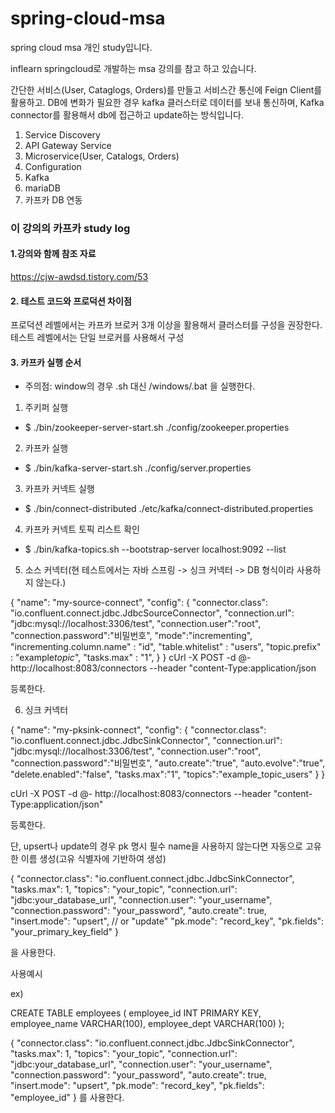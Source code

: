 # spring-cloud-msa

spring cloud msa 개인 study입니다.

inflearn springcloud로 개발하는 msa 강의를 참고 하고 있습니다.

간단한 서비스(User, Cataglogs, Orders)를 만들고 서비스간 통신에 Feign Client를 활용하고.
DB에 변화가 필요한 경우 kafka 클러스터로 데이터를 보내 통신하며, 
Kafka connector를 활용해서 db에 접근하고 update하는 방식입니다.


1. Service Discovery
2. API Gateway Service
3. Microservice(User, Catalogs, Orders)
4. Configuration
5. Kafka
6. mariaDB
7. 카프카 DB 연동

### 이 강의의 카프카 study log

#### 1.강의와 함께 참조 자료

https://cjw-awdsd.tistory.com/53

#### 2. 테스트 코드와 프로덕션 차이점

프로덕션 레벨에서는 카프카 브로커 3개 이상을 활용해서 클러스터를 구성을 권장한다.
테스트 레벨에서는 단일 브로커를 사용해서 구성

#### 3. 카프카 실행 순서

- 주의점: window의 경우 .sh 대신 /windows/.bat 을 실행한다.

1. 주키퍼 실행

- $ ./bin/zookeeper-server-start.sh ./config/zookeeper.properties

2. 카프카 실행

- $ ./bin/kafka-server-start.sh ./config/server.properties

3. 카프카 커넥트 실행

- $ ./bin/connect-distributed ./etc/kafka/connect-distributed.properties

4. 카프카 커넥트 토픽 리스트 확인

- $ ./bin/kafka-topics.sh --bootstrap-server localhost:9092 --list

5. 소스 커넥터(현 테스트에서는 자바 스프링 -> 싱크 커넥터 -> DB 형식이라 사용하지 않는다.)

{
"name": "my-source-connect",
"config": {
"connector.class": "io.confluent.connect.jdbc.JdbcSourceConnector",
"connection.url": "jdbc:mysql://localhost:3306/test",
"connection.user":"root",
"connection.password":"비밀번호",
"mode":"incrementing",
"incrementing.column.name" : "id",
"table.whitelist" : "users",
"topic.prefix" : "example*topic*",
"tasks.max" : "1",
}
}
cUrl -X POST -d @- http://localhost:8083/connectors --header "content-Type:application/json

등록한다.

6. 싱크 커넥터

{
"name": "my-pksink-connect",
"config": {
"connector.class": "io.confluent.connect.jdbc.JdbcSinkConnector",
"connection.url": "jdbc:mysql://localhost:3306/test",
"connection.user":"root",
"connection.password":"비밀번호",
"auto.create":"true",
"auto.evolve":"true",
"delete.enabled":"false",
"tasks.max":"1",
"topics":"example_topic_users"
}
}

cUrl -X POST -d @- http://localhost:8083/connectors --header "content-Type:application/json"

등록한다.

단, upsert나 update의 경우 pk 명시 필수
name을 사용하지 않는다면 자동으로 고유한 이름 생성(고유 식별자에 기반하여 생성)

{
"connector.class": "io.confluent.connect.jdbc.JdbcSinkConnector",
"tasks.max": 1,
"topics": "your_topic",
"connection.url": "jdbc:your_database_url",
"connection.user": "your_username",
"connection.password": "your_password",
"auto.create": true,
"insert.mode": "upsert", // or "update"
"pk.mode": "record_key",
"pk.fields": "your_primary_key_field"
}

을 사용한다.

사용예시

ex)

CREATE TABLE employees (
employee_id INT PRIMARY KEY,
employee_name VARCHAR(100),
employee_dept VARCHAR(100)
);

{
"connector.class": "io.confluent.connect.jdbc.JdbcSinkConnector",
"tasks.max": 1,
"topics": "your_topic",
"connection.url": "jdbc:your_database_url",
"connection.user": "your_username",
"connection.password": "your_password",
"auto.create": true,
"insert.mode": "upsert",
"pk.mode": "record_key",
"pk.fields": "employee_id"
}
를 사용한다.
